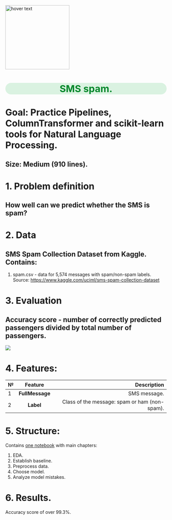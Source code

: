 <p align="left">
  <img src="https://image.freepik.com/free-vector/new-message-concept-landing-page_52683-26980.jpg" width="200" title="hover text">
</p>
<h1 style="text-align:center; color:#01872A; font-size:30px;background:#daf2e1;border-radius: 20px;">SMS spam.</h1>

# Goal: Practice Pipelines, ColumnTransformer and scikit-learn tools for Natural Language Processing.
## Size: Medium (910 lines).

# 1. Problem definition
## How well can we predict whether the SMS is spam?

# 2. Data
## SMS Spam Collection Dataset from Kaggle. Contains:

1. spam.csv - data for 5,574 messages with spam/non-spam labels.
Source: https://www.kaggle.com/uciml/sms-spam-collection-dataset

# 3. Evaluation
## Accuracy score - number of correctly predicted passengers divided by total number of passengers.

<img src="https://latex.codecogs.com/gif.latex?Accuracy%20%3D%20%5Cfrac%7BTrue%5C%20Positives%20&plus;%20True%5C%20Negatives%7D%7BTrue%5C%20Positives%20&plus;%20True%5C%20Negatives%20&plus;%20False%5C%20Positives%20&plus;%20False%5C%20Negatives%7D"/> 

# 4. Features:
| №   | Feature        | Description                                           |
| --- |:--------------:| -----------------------------------------------------:|
|1    |**FullMessage** |SMS message.                                           |
|2    |**Label**       | Class of the message: spam or ham (non-spam).         |

# 5. Structure:
Contains <A href="https://nbviewer.org/github/sersonSerson/Projects/blob/master/NaturalLanguage/SMS%20spam/SMS%20spam.ipynb">one notebook</A> with main chapters:
1. EDA.
2. Establish baseline.
3. Preprocess data.
4. Choose model.
5. Analyze model mistakes.


# 6. Results.
Accuracy score of over 99.3%.